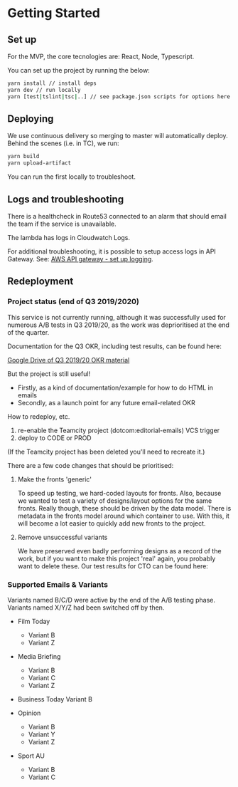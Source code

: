 # Getting Started

## Set up

For the MVP, the core tecnologies are: React, Node, Typescript.

You can set up the project by running the below:

```bash
yarn install // install deps
yarn dev // run locally
yarn [test|tslint|tsc|..] // see package.json scripts for options here
```

## Deploying

We use continuous delivery so merging to master will automatically deploy.
Behind the scenes (i.e. in TC), we run:

```bash
yarn build
yarn upload-artifact
```

You can run the first locally to troubleshoot.

## Logs and troubleshooting

There is a healthcheck in Route53 connected to an alarm that should email the
team if the service is unavailable.

The lambda has logs in Cloudwatch Logs.

For additional troubleshooting, it is possible to setup access logs in API
Gateway. See: [AWS API gateway - set up logging](ttps://docs.aws.amazon.com/apigateway/latest/developerguide/set-up-logging.html).

## Redeployment

### Project status (end of Q3 2019/2020)

This service is not currently running, although it was successfully used for
numerous A/B tests in Q3 2019/20, as the work was deprioritised at the end of
the quarter.

Documentation for the Q3 OKR, including test results, can be found here:

[Google Drive of Q3 2019/20 OKR material](https://drive.google.com/drive/folders/10042sGUYZDua2eyApkLPOS-qH1dLRQbQ)

But the project is still useful!

- Firstly, as a kind of documentation/example for how to do HTML in emails
- Secondly, as a launch point for any future email-related OKR

How to redeploy, etc.

1. re-enable the Teamcity project (dotcom:editorial-emails) VCS trigger
2. deploy to CODE or PROD

(If the Teamcity project has been deleted you'll need to recreate it.)

There are a few code changes that should be prioritised:

1. Make the fronts 'generic'

    To speed up testing, we hard-coded layouts for fronts. Also, because we wanted
    to test a variety of designs/layout options for the same fronts. Really though,
    these should be driven by the data model. There is metadata in the fronts model
    around which container to use. With this, it will become a lot easier to quickly
    add new fronts to the project.

2. Remove unsuccessful variants

    We have preserved even badly performing designs as a record of the work, but if
    you want to make this project 'real' again, you probably want to delete these.
    Our test results for CTO can be found here:

### Supported Emails & Variants

Variants named B/C/D were active by the end of the A/B testing phase.
Variants named X/Y/Z had been switched off by then.

- Film Today
  - Variant B
  - Variant Z

- Media Briefing
  - Variant B
  - Variant C
  - Variant Z

- Business Today
    Variant B

- Opinion
  - Variant B
  - Variant Y
  - Variant Z

- Sport AU
  - Variant B
  - Variant C
